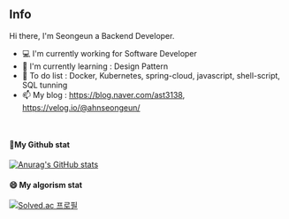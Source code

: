 <!--div align="center"-->
## Info
Hi there, I'm Seongeun a Backend Developer.
- 💻 I'm currently working for Software Developer
- 🏫 I'm currently learning : Design Pattern
- 🎯 To do list : Docker, Kubernetes, spring-cloud, javascript, shell-script, SQL tunning
- 📫 My blog : https://blog.naver.com/ast3138, https://velog.io/@ahnseongeun/

</br>

#### 🌱My Github stat   

[![Anurag's GitHub stats](https://github-readme-stats.vercel.app/api?username=ahnseongeun)](https://github.com/anuraghazra/github-readme-stats)   

#### 😄 My algorism stat   
[![Solved.ac 프로필](http://mazassumnida.wtf/api/generate_badge?boj=ast3138)](https://solved.ac/ast3138)   

    
<!--/div-->    
            
            
<!--
**ahnseongeun/ahnseongeun** is a ✨ _special_ ✨ repository because its `README.md` (this file) appears on your GitHub profile.

Here are some ideas to get you started:

- 🔭 I’m currently working on ...
- 🌱 I’m currently learning ...
- 👯 I’m looking to collaborate on ...
- 🤔 I’m looking for help with ...
- 💬 Ask me about ...
- 📫 How to reach me: ...
- 😄 Pronouns: ...
- ⚡ Fun fact: ...
-->
